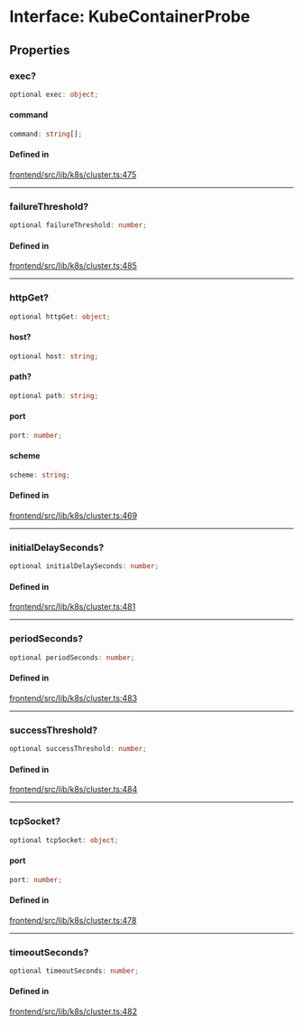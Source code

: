 # Interface: KubeContainerProbe

## Properties

### exec?

```ts
optional exec: object;
```

#### command

```ts
command: string[];
```

#### Defined in

[frontend/src/lib/k8s/cluster.ts:475](https://github.com/headlamp-k8s/headlamp/blob/2481a1c9f2b4a69a9320466e7a455215b14b97b0/frontend/src/lib/k8s/cluster.ts#L475)

***

### failureThreshold?

```ts
optional failureThreshold: number;
```

#### Defined in

[frontend/src/lib/k8s/cluster.ts:485](https://github.com/headlamp-k8s/headlamp/blob/2481a1c9f2b4a69a9320466e7a455215b14b97b0/frontend/src/lib/k8s/cluster.ts#L485)

***

### httpGet?

```ts
optional httpGet: object;
```

#### host?

```ts
optional host: string;
```

#### path?

```ts
optional path: string;
```

#### port

```ts
port: number;
```

#### scheme

```ts
scheme: string;
```

#### Defined in

[frontend/src/lib/k8s/cluster.ts:469](https://github.com/headlamp-k8s/headlamp/blob/2481a1c9f2b4a69a9320466e7a455215b14b97b0/frontend/src/lib/k8s/cluster.ts#L469)

***

### initialDelaySeconds?

```ts
optional initialDelaySeconds: number;
```

#### Defined in

[frontend/src/lib/k8s/cluster.ts:481](https://github.com/headlamp-k8s/headlamp/blob/2481a1c9f2b4a69a9320466e7a455215b14b97b0/frontend/src/lib/k8s/cluster.ts#L481)

***

### periodSeconds?

```ts
optional periodSeconds: number;
```

#### Defined in

[frontend/src/lib/k8s/cluster.ts:483](https://github.com/headlamp-k8s/headlamp/blob/2481a1c9f2b4a69a9320466e7a455215b14b97b0/frontend/src/lib/k8s/cluster.ts#L483)

***

### successThreshold?

```ts
optional successThreshold: number;
```

#### Defined in

[frontend/src/lib/k8s/cluster.ts:484](https://github.com/headlamp-k8s/headlamp/blob/2481a1c9f2b4a69a9320466e7a455215b14b97b0/frontend/src/lib/k8s/cluster.ts#L484)

***

### tcpSocket?

```ts
optional tcpSocket: object;
```

#### port

```ts
port: number;
```

#### Defined in

[frontend/src/lib/k8s/cluster.ts:478](https://github.com/headlamp-k8s/headlamp/blob/2481a1c9f2b4a69a9320466e7a455215b14b97b0/frontend/src/lib/k8s/cluster.ts#L478)

***

### timeoutSeconds?

```ts
optional timeoutSeconds: number;
```

#### Defined in

[frontend/src/lib/k8s/cluster.ts:482](https://github.com/headlamp-k8s/headlamp/blob/2481a1c9f2b4a69a9320466e7a455215b14b97b0/frontend/src/lib/k8s/cluster.ts#L482)

